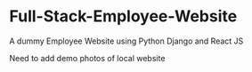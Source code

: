# Full-Stack-Employee-Website
A dummy Employee Website using Python Django and React JS 

Need to add demo photos of local website
